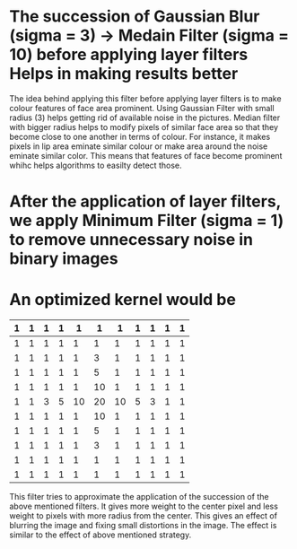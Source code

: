 # The succession of Gaussian Blur (sigma = 3) -> Medain Filter (sigma = 10) before applying layer filters Helps in making results better

The idea behind applying this filter before applying layer filters is to make colour features of face area prominent. Using Gaussian Filter with small radius (3) helps getting rid of available noise in the pictures. Median filter with bigger radius helps to modify pixels of similar face area so that they become close to one another in terms of colour. For instance, it makes pixels in lip area eminate similar colour or make area around the noise eminate similar color. This means that features of face become prominent whihc helps algorithms to easilty detect those.

# After the application of layer filters, we apply Minimum Filter (sigma = 1) to remove unnecessary noise in binary images

# An optimized kernel would be

| 1   | 1   | 1   | 1   | 1   | 1   | 1   | 1   | 1   | 1   | 1   |
| --- | --- | --- | --- | --- | --- | --- | --- | --- | --- | --- |
| 1   | 1   | 1   | 1   | 1   | 1   | 1   | 1   | 1   | 1   | 1   |
| 1   | 1   | 1   | 1   | 1   | 3   | 1   | 1   | 1   | 1   | 1   |
| 1   | 1   | 1   | 1   | 1   | 5   | 1   | 1   | 1   | 1   | 1   |
| 1   | 1   | 1   | 1   | 1   | 10  | 1   | 1   | 1   | 1   | 1   |
| 1   | 1   | 3   | 5   | 10  | 20  | 10  | 5   | 3   | 1   | 1   |
| 1   | 1   | 1   | 1   | 1   | 10  | 1   | 1   | 1   | 1   | 1   |
| 1   | 1   | 1   | 1   | 1   | 5   | 1   | 1   | 1   | 1   | 1   |
| 1   | 1   | 1   | 1   | 1   | 3   | 1   | 1   | 1   | 1   | 1   |
| 1   | 1   | 1   | 1   | 1   | 1   | 1   | 1   | 1   | 1   | 1   |
| 1   | 1   | 1   | 1   | 1   | 1   | 1   | 1   | 1   | 1   | 1   |


This filter tries to approximate the application of the succession of the above mentioned filters. It gives more weight to the center pixel and less weight to pixels with more radius from the center. This gives an effect of blurring the image and fixing small distortions in the image. The effect is similar to the effect of above mentioned strategy.